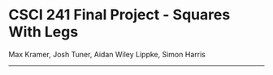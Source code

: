 # CSCI 241 Final Project - Squares With Legs
Max Kramer, Josh Tuner, Aidan Wiley Lippke, Simon Harris

---
